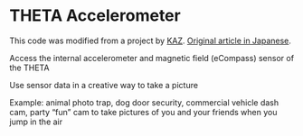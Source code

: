 # THETA Accelerometer

This code was modified from a project by [KAZ](https://twitter.com/yokazuya_jp).
[Original article in Japanese](https://qiita.com/yokazuya/items/f36e5a2252bf32b0c18b).

Access the internal accelerometer and magnetic field (eCompass) sensor of the THETA

Use sensor data in a creative way to take a picture

Example: animal photo trap, dog door security, commercial vehicle dash cam, party “fun” cam to take pictures of you and your friends when you jump in the air




